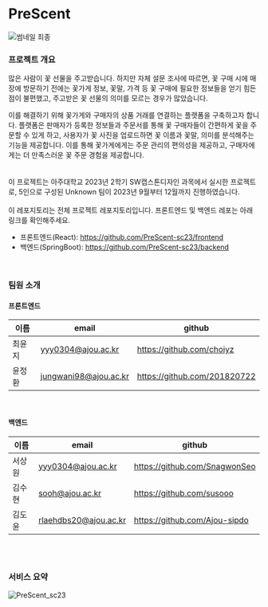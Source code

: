 # PreScent
![썸네일 최종](https://github.com/PreScent-sc23/PreScent/assets/118275773/9dea5ed9-c31e-4053-8ee6-0a57b68c2c65)


### 프로젝트 개요
  많은 사람이 꽃 선물을 주고받습니다. 하지만 자체 설문 조사에 따르면, 꽃 구매 시에 매장에 방문하기 전에는 꽃가게 정보, 꽃말, 가격 등 꽃 구매에 필요한 정보들을 얻기 힘든 점이 불편했고, 주고받은 꽃 선물의 의미를 모르는 경우가 많았습니다.

  이를 해결하기 위해 꽃가게와 구매자의 상품 거래를 연결하는 플랫폼을 구축하고자 합니다. 플랫폼은 판매자가 등록한 정보들과 주문서를 통해 꽃 구매자들이 간편하게 꽃을 주문할 수 있게 하고, 사용자가 꽃 사진을 업로드하면 꽃 이름과 꽃말, 의미를 분석해주는 기능을 제공합니다. 
이를 통해 꽃가게에게는 주문 관리의 편의성을 제공하고, 구매자에게는 더 만족스러운 꽃 주문 경험을 제공합니다.
<br/><br/><br/>
이 프로젝트는 아주대학교 2023년 2학기 SW캡스톤디자인 과목에서 실시한 프로젝트로, 5인으로 구성된 Unknown 팀이 2023년 9월부터 12월까지 진행하였습니다.
<br/> <br/> 
이 레포지토리는 전체 프로젝트 레포지토리입니다. 프론트엔드 및 백엔드 레포는 아래 링크를 확인해주세요.
<br/> 
- 프론트엔드(React): https://github.com/PreScent-sc23/frontend
- 백엔드(SpringBoot): https://github.com/PreScent-sc23/backend

<br/>

### 팀원 소개
#### 프론트엔드
|**이름**|**email**|**github**|
|--|-----|-----|
|최윤지|yyy0304@ajou.ac.kr|https://github.com/choiyz|
|윤정환|jungwani98@ajou.ac.kr|https://github.com/201820722|

<br/> 

#### 백엔드
|**이름**|**email**|**github**|
|--|-----|-----|
|서상원|yyy0304@ajou.ac.kr|https://github.com/SnagwonSeo|
|김수현|sooh@ajou.ac.kr|https://github.com/susooo|
|김도윤|rlaehdbs20@ajou.ac.kr|https://github.com/Ajou-sipdo|

<br/> <br/>

### 서비스 요약

![PreScent_sc23](https://github.com/PreScent-sc23/PreScent/assets/118275773/002444e4-928d-4f7a-ab85-aedb05f58924)
